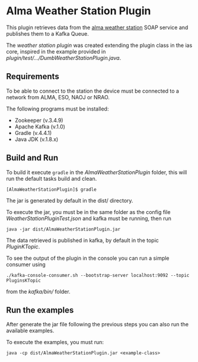 # Alma Weather Station Plugin

This plugin retrieves data from the [alma weather station](http://weather.aiv.alma.cl/ws_weather.php) SOAP service and publishes them to a Kafka Queue.

The _weather station plugin_ was created extending the plugin class in the ias core, inspired in the example provided in _plugin/test/.../DumbWeatherStationPlugin.java_.


## Requirements
To be able to connect to the station the device must be connected to a network from ALMA, ESO, NAOJ or NRAO.

The following programs must be installed:

* Zookeeper (v.3.4.9)
* Apache Kafka (v.1.0)
* Gradle (v.4.4.1)
* Java JDK (v.1.8.x)

## Build and Run

 To build it execute `gradle` in the _AlmaWeatherStationPlugin_ folder, this will run the default tasks build and clean.

 `[AlmaWeatherStationPlugin]$ gradle`

 The jar is generated by default in the dist/ directory.

To execute the jar, you must be in the same folder as the config file _WeatherStationPluginTest.json_ and kafka must be running, then run

`java -jar dist/AlmaWeatherStationPlugin.jar`

 The data retrieved is published in kafka, by default in the topic _PluginKTopic_.

 To see the output of the plugin in the console you can run a simple consumer using

 `./kafka-console-consumer.sh --bootstrap-server localhost:9092 --topic PluginsKTopic`

 from the _kafka/bin/_ folder.

## Run the examples

After generate the jar file following the previous steps you can also run the available examples.

To execute the examples, you must run:

`java -cp dist/AlmaWeatherStationPlugin.jar <example-class>`
